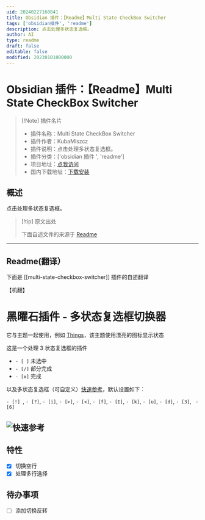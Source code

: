 ```yaml
---
uid: 20240227160841
title: Obsidian 插件：【Readme】Multi State CheckBox Switcher
tags: ['obsidian插件', 'readme']
description: 点击处理多状态复选框。
author: AI
type: readme
draft: false
editable: false
modified: 20230101000000
---
```


# Obsidian 插件：【Readme】Multi State CheckBox Switcher

> [!Note] 插件名片
> - 插件名称：Multi State CheckBox Switcher
> - 插件作者：KubaMiszcz
> - 插件说明：点击处理多状态复选框。
> - 插件分类：['obsidian 插件 ', 'readme']
> - 项目地址：[点我访问](https://github.com/KubaMiszcz/MultiStateCheckBoxSwitcher)
> - 国内下载地址：[下载安装](https://pkmer.cn/products/plugin/pluginMarket/?multi-state-checkbox-switcher)

## 概述

点击处理多状态复选框。

> [!tip] 原文出处
>
>下面自述文件的来源于 [Readme](https://ghproxy.net/https://raw.githubusercontent.com/KubaMiszcz/MultiStateCheckBoxSwitcher/master/README.md)

---

## Readme(翻译）

下面是 [[multi-state-checkbox-switcher]] 插件的自述翻译

【机翻】

# 黑曜石插件 - 多状态复选框切换器

它与主题一起使用，例如 [Things](https://github.com/colineckert/obsidian-things)，该主题使用漂亮的图标显示状态

这是一个处理 3 状态复选框的插件

- `- [ ]` 未选中
- `- [/]` 部分完成
- `- [x]` 完成

以及多状态复选框（可自定义）[快速参考](https://github.com/colineckert/obsidian-things/blob/main/assets/checkbox-styles.png)，默认设置如下：

`- [!] `, ` - [?] `, ` - [i] `, ` - [>] `, ` - [<] `, ` - [f] `, ` - [I] `, ` - [k] `, ` - [u] `, ` - [d] `, ` - [3] `, ` - [6]`

## ![快速参考](https://cdn.pkmer.cn/covers/multi-state-checkbox-switcher_2_0.png!pkmer)

## 特性

- [x] 切换空行
- [x] 处理多行选择

## 待办事项

- [ ] 添加切换反转



